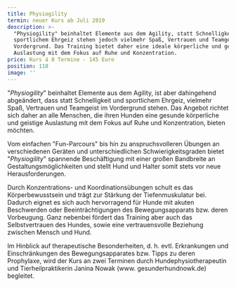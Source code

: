 ```yaml
---
title: Physiogility
termin: neuer Kurs ab Juli 2019
description: >-
  "Physiogility" beinhaltet Elemente aus dem Agility, statt Schnelligkeit und
  sportlichem Ehrgeiz stehen jedoch vielmehr Spaß, Vertrauen und Teamgeist im
  Vordergrund. Das Training bietet daher eine ideale körperliche und geistige
  Auslastung mit dem Fokus auf Ruhe und Konzentration. 
price: Kurs á 8 Termine - 145 Euro
position: 110
image: ''
---
```

"_Physiogility_" beinhaltet Elemente aus dem Agility, ist aber dahingehend abgeändert, dass statt Schnelligkeit und sportlichem Ehrgeiz, vielmehr Spaß, Vertrauen und Teamgeist im Vordergrund stehen. Das Angebot richtet sich daher an alle Menschen, die ihren Hunden eine gesunde körperliche und geistige Auslastung mit dem Fokus auf Ruhe und Konzentration, bieten möchten. 

Vom einfachen "Fun-Parcours" bis hin zu anspruchsvolleren Übungen an verschiedenen Geräten und unterschiedlichen Schwierigkeitsgraden bietet "_Physiogility_" spannende Beschäftigung mit einer großen Bandbreite an Gestaltungsmöglichkeiten und stellt Hund und Halter somit stets vor neue Herausforderungen. 

Durch Konzentrations- und Koordinationsübungen schult es das Körperbewusstsein und trägt zur Stärkung der Tiefenmuskulatur bei.  Dadurch eignet es sich auch hervorragend für Hunde mit akuten Beschwerden oder Beeinträchtigungen des Bewegungsapparats bzw. deren Vorbeugung. Ganz nebenbei fördert das Training aber auch das Selbstvertrauen des Hundes, sowie eine vertrauensvolle Beziehung zwischen Mensch und Hund. 

Im Hinblick auf therapeutische Besonderheiten, d. h. evtl. Erkrankungen und Einschränkungen des Bewegungsapparates bzw. Tipps zu deren Prophylaxe, wird der Kurs an zwei Terminen durch Hundephysiotherapeutin und Tierheilpraktikerin Janina Nowak (www. gesunderhundnowk.de) begleitet.
